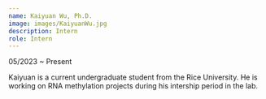 ```yaml
---
name: Kaiyuan Wu, Ph.D.
image: images/KaiyuanWu.jpg
description: Intern
role: Intern
---
```

05/2023 ~ Present 

Kaiyuan is a current undergraduate student from the Rice University. He is working on RNA methylation projects during his intership period in the lab.
